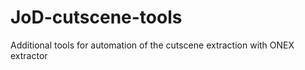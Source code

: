 # JoD-cutscene-tools
Additional tools for automation of the cutscene extraction with ONEX extractor
